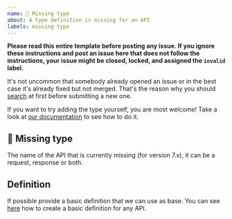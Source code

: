 ```yaml
---
name: 🐛 Missing type
about: A type definition is missing for an API
labels: missing type
---
```


**Please read this entire template before posting any issue. If you ignore these instructions
and post an issue here that does not follow the instructions, your issue might be closed,
locked, and assigned the `invalid` label.**

It's not uncommon that somebody already opened an issue or in the best case it's already fixed but not merged. That's the reason why you should [search](https://github.com/elastic/elasticsearch-specification/labels/missing%20type) at first before submitting a new one.

If you want to try adding the type yourself, you are most welcome!
Take a look at [our documentation](https://github.com/elastic/elasticsearch-specification#how-to-validate-the-specification) to see how to do it.

## 🐛 Missing type

The name of the API that is currently missing (for version 7.x), it can be a request, response or both.

## Definition

If possible provide a basic definition that we can use as base.
You can see [here](https://github.com/elastic/elasticsearch-specification/blob/master/docs/add-new-api.md) how to create a basic definition for any API.